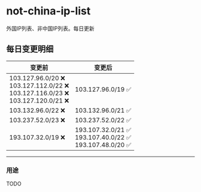 # not-china-ip-list
外国IP列表、非中国IP列表。每日更新

每日变更明细
--------------------
|  变更前   | 变更后 |
|  ----  | ----  |
|  103.127.96.0/20 :x: <br> 103.127.112.0/22 :x: <br> 103.127.116.0/23 :x: <br> 103.127.120.0/21 :x: <br> | 103.127.96.0/19 :white_check_mark: | 
|  103.132.96.0/22 :x:  | 103.132.96.0/21 :white_check_mark: | 
|  103.237.52.0/23 :x:  | 103.237.52.0/22 :white_check_mark: | 
|  193.107.32.0/19 :x:  | 193.107.32.0/21 :white_check_mark: <br> 193.107.40.0/22 :white_check_mark: <br> 193.107.48.0/20 :white_check_mark: <br>  | 

--------------------
### 用途
TODO
